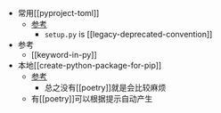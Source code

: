 - 常用[[pyproject-toml]]
  - [参考](https://zhuanlan.zhihu.com/p/582651418)
    - `setup.py` is [[legacy-deprecated-convention]]
- 参考
  - [[keyword-in-py]]
- 本地[[create-python-package-for-pip]]
  - [参考](https://stackoverflow.com/questions/75159453/specifying-local-relative-dependency-in-pyproject-toml)
    - 总之没有[[poetry]]就是会比较麻烦
  - 有[[poetry]]可以根据提示自动产生